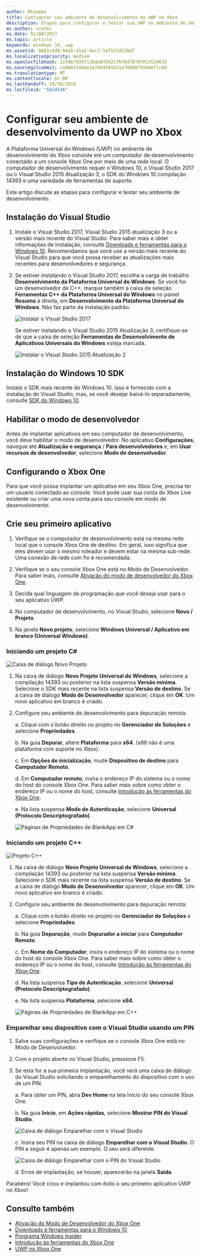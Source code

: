 ```yaml
---
author: Mtoepke
title: Configurar seu ambiente de desenvolvimento da UWP no Xbox
description: Etapas para configurar e testar sua UWP no ambiente de desenvolvimento do Xbox.
ms.author: scotmi
ms.date: 02/08/2017
ms.topic: article
keywords: windows 10, uwp
ms.assetid: 8801c0d9-94a5-41a2-bec3-14f523d230df
ms.localizationpriority: medium
ms.openlocfilehash: 2234b7d39f130da03562176f0df878701d524635
ms.sourcegitcommit: ca96031debe1e76d4501621a7680079244ef1c60
ms.translationtype: MT
ms.contentlocale: pt-BR
ms.lasthandoff: 10/30/2018
ms.locfileid: "5824546"
---
```

# <a name="set-up-your-uwp-on-xbox-development-environment"></a>Configurar seu ambiente de desenvolvimento da UWP no Xbox

A Plataforma Universal do Windows (UWP) no ambiente de desenvolvimento do Xbox consiste em um computador de desenvolvimento conectado a um console Xbox One por meio de uma rede local.
O computador de desenvolvimento requer o Windows 10, o Visual Studio 2017 ou o Visual Studio 2015 Atualização 3, o SDK do Windows 10 compilação 14393 e uma variedade de ferramentas de suporte.


Este artigo discute as etapas para configurar e testar seu ambiente de desenvolvimento.

## <a name="visual-studio-setup"></a>Instalação do Visual Studio

1. Instale o Visual Studio 2017, Visual Studio 2015 atualização 3 ou a versão mais recente do Visual Studio. Para saber mais e obter informações de instalação, consulte [Downloads e ferramentas para o Windows 10](https://dev.windows.com/downloads). Recomendamos que você use a versão mais recente do Visual Studio para que você possa receber as atualizações mais recentes para desenvolvedores e segurança.

2. Se estiver instalando o Visual Studio 2017, escolha a carga de trabalho **Desenvolvimento da Plataforma Universal do Windows**. Se você for um desenvolvedor de C++, marque também a caixa de seleção **Ferramentas C++ da Plataforma Universal do Windows** no painel **Resumo** à direita, em **Desenvolvimento da Plataforma Universal do Windows**. Não faz parte da instalação padrão.

    ![Instalar o Visual Studio 2017](images/development-environment-setup-1.png)

    Se estiver instalando o Visual Studio 2015 Atualização 3, certifique-se de que a caixa de seleção **Ferramentas de Desenvolvimento de Aplicativos Universais do Windows** esteja marcada.

    ![Instalar o Visual Studio 2015 Atualização 2](images/vs_install_tools.png)

## <a name="windows-10-sdk-setup"></a>Instalação do Windows 10 SDK

Instale o SDK mais recente do Windows 10. Isso é fornecido com a instalação do Visual Studio, mas, se você desejar baixá-lo separadamente, consulte [SDK do Windows 10](https://developer.microsoft.com/windows/downloads/windows-10-sdk).


## <a name="enabling-developer-mode"></a>Habilitar o modo de desenvolvedor

Antes de implantar aplicativos em seu computador de desenvolvimento, você deve habilitar o modo de desenvolvedor. No aplicativo **Configurações**, navegue até **Atualização e segurança** / **Para desenvolvedores** e, em **Usar recursos de desenvolvedor**, selecione **Modo de desenvolvedor**.

## <a name="setting-up-your-xbox-one"></a>Configurando o Xbox One

Para que você possa implantar um aplicativo em seu Xbox One, precisa ter um usuário conectado ao console. Você pode usar sua conta do Xbox Live existente ou criar uma nova conta para seu console em modo de desenvolvimento. 

## <a name="create-your-first-app"></a>Crie seu primeiro aplicativo

1. Verifique se o computador de desenvolvimento está na mesma rede local que o console Xbox One de destino. Em geral, isso significa que eles devem usar o mesmo roteador e devem estar na mesma sub-rede. Uma conexão de rede com fio é recomendada.

2. Verifique se o seu console Xbox One está no Modo de Desenvolvedor.  Para saber mais, consulte [Ativação do modo de desenvolvedor do Xbox One](devkit-activation.md).

3. Decida qual linguagem de programação que você deseja usar para o seu aplicativo UWP.

4. No computador de desenvolvimento, no Visual Studio, selecione **Novo / Projeto**.

5. Na janela **Novo projeto**, selecione **Windows Universal / Aplicativo em branco (Universal Windows)**.

### <a name="starting-a-c-project"></a>Iniciando um projeto C#

  ![Caixa de diálogo Novo Projeto](images/development-environment-setup-2.png)

1. Na caixa de diálogo **Novo Projeto Universal do Windows**, selecione a compilação 14393 ou posterior na lista suspensa **Versão mínima**. Selecione o SDK mais recente na lista suspensa **Versão de destino**. Se a caixa de diálogo **Modo de Desenvolvedor** aparecer, clique em **OK**. Um novo aplicativo em branco é criado.

2. Configure seu ambiente de desenvolvimento para depuração remota:

    a. Clique com o botão direito no projeto no **Gerenciador de Soluções** e selecione **Propriedades**.

    b. Na guia **Depurar**, altere **Plataforma** para **x64**. (x86 não é uma plataforma com suporte no Xbox).

    c. Em **Opções de inicialização**, mude **Dispositivo de destino** para **Computador Remoto**.

    d. Em **Computador remoto**, insira o endereço IP do sistema ou o nome do host do console Xbox One. Para saber mais sobre como obter o endereço IP ou o nome do host, consulte [Introdução às ferramentas do Xbox One](introduction-to-xbox-tools.md).

    e. Na lista suspensa **Modo de Autenticação**, selecione **Universal (Protocolo Descriptografado)**.

    ![Páginas de Propriedades de BlankApp em C#](images/vs_remote.jpg)

### <a name="starting-a-c-project"></a>Iniciando um projeto C++

  ![Projeto C++](images/development-environment-setup-3.png)

1. Na caixa de diálogo **Novo Projeto Universal do Windows**, selecione a compilação 14393 ou posterior na lista suspensa **Versão mínima**. Selecione o SDK mais recente na lista suspensa **Versão de destino**. Se a caixa de diálogo **Modo de Desenvolvedor** aparecer, clique em **OK**. Um novo aplicativo em branco é criado.

2. Configure seu ambiente de desenvolvimento para depuração remota:

   a. Clique com o botão direito no projeto no **Gerenciador de Soluções** e selecione **Propriedades**.

   b. Na guia **Depuração**, mude **Depurador a iniciar** para **Computador Remoto**.

   c. Em **Nome do Computador**, insira o endereço IP do sistema ou o nome do host do console Xbox One. Para saber mais sobre como obter o endereço IP ou o nome do host, consulte [Introdução às ferramentas do Xbox One](introduction-to-xbox-tools.md).

   d. Na lista suspensa **Tipo de Autenticação**, selecione **Universal (Protocolo Descriptografado)**.

   e. Na lista suspensa **Plataforma**, selecione **x64**.

    ![Páginas de Propriedades de BlankApp em C++](images/development-environment-setup-4.png)

### <a name="pin-pair-your-device-with-visual-studio"></a>Emparelhar seu dispositivo com o Visual Studio usando um PIN

1. Salve suas configurações e verifique se o console Xbox One está no Modo de Desenvolvedor.

2. Com o projeto aberto no Visual Studio, pressione F5.

3. Se esta for a sua primeira implantação, você verá uma caixa de diálogo do Visual Studio solicitando o emparelhamento do dispositivo com o uso de um PIN.

    a. Para obter um PIN, abra **Dev Home** na tela Início do seu console Xbox One.

    b. Na guia **Início**, em **Ações rápidas**, selecione **Mostrar PIN do Visual Studio**.
  
    ![Caixa de diálogo Emparelhar com o Visual Studio](images/development-environment-setup-5.png)

    c. Insira seu PIN na caixa de diálogo **Emparelhar com o Visual Studio**. O PIN a seguir é apenas um exemplo. O seu será diferente.

    ![Caixa de diálogo Emparelhar com o PIN do Visual Studio](images/devhome_pin.png)

    d. Erros de implantação, se houver, aparecerão na janela **Saída**.

Parabéns! Você criou e implantou com êxito o seu primeiro aplicativo UWP no Xbox!

## <a name="see-also"></a>Consulte também
- [Ativação do Modo de Desenvolvedor do Xbox One](devkit-activation.md)  
- [Downloads e ferramentas para o Windows 10](https://dev.windows.com/downloads)  
- [Programa Windows Insider](http://go.microsoft.com/fwlink/?LinkId=780552)  
- [Introdução às ferramentas do Xbox One](introduction-to-xbox-tools.md) 
- [UWP no Xbox One](index.md)